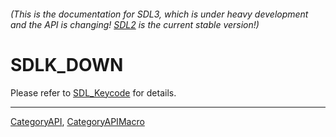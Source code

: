 ###### (This is the documentation for SDL3, which is under heavy development and the API is changing! [SDL2](https://wiki.libsdl.org/SDL2/) is the current stable version!)
# SDLK_DOWN

Please refer to [SDL_Keycode](SDL_Keycode) for details.

----
[CategoryAPI](CategoryAPI), [CategoryAPIMacro](CategoryAPIMacro)


